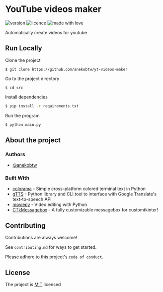 # YouTube videos maker
![version](https://img.shields.io/badge/Project_version-2.0.0-blue)
![licence](https://img.shields.io/badge/License-MIT-green)
![made with love](https://img.shields.io/badge/Made_with-Love-red)
 
Automatically create videos for youtube

## Run Locally
Clone the project

```
$ git clone https://github.com/anekobtw/yt-videos-maker
```

Go to the project directory

```
$ cd src
```

Install dependencies

```bash
$ pip install -r requirements.txt
```

Run the program

```bash
$ python main.py
```

## About the project
### Authors

- [@anekobtw](https://www.github.com/anekobtw) 
 ### Built With
- [colorama](https://github.com/tartley/colorama) - Simple cross-platform colored terminal text in Python 
- [gTTS](https://github.com/pndurette/gTTS) - Python library and CLI tool to interface with Google Translate's text-to-speech API
- [moviepy](https://github.com/Zulko/moviepy) - Video editing with Python
- [CTkMessagebox](https://github.com/Akascape/CTkMessagebox) - A fully customizable messagebox for customtkinter!

## Contributing
Contributions are always welcome!

See `contributing.md` for ways to get started.

Please adhere to this project's `code of conduct`.

## License
The project is [MIT](https://choosealicense.com/licenses/mit/) licensed

